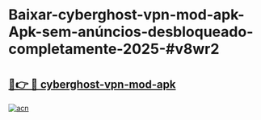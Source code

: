 # Baixar-cyberghost-vpn-mod-apk-Apk-sem-anúncios-desbloqueado-completamente-2025-#v8wr2

# <h2><a href="https://ainizakaria.my?title=cyberghost-vpn-mod-apk&ref=24M">🔗👉 🔴 cyberghost-vpn-mod-apk</a></h2>

[![acn](https://github.com/user-attachments/assets/0f9c940e-d8b0-45ae-aac7-cd30a18b3e1c)](https://ainizakaria.my?title=cyberghost-vpn-mod-apk&ref=24M)

